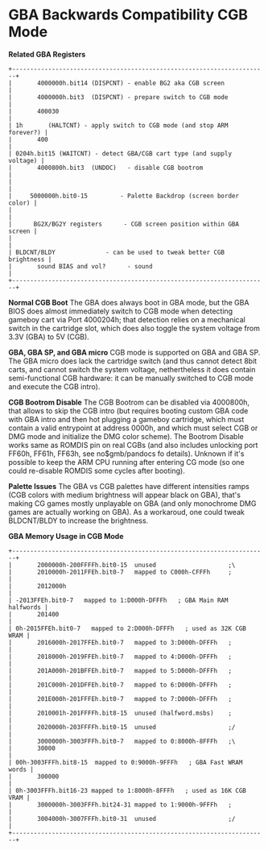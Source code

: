 # GBA Backwards Compatibility CGB Mode


**Related GBA Registers**

```
+-----------------------------------------------------------------------+
|       4000000h.bit14 (DISPCNT) - enable BG2 aka CGB screen            |
|       4000000h.bit3  (DISPCNT) - prepare switch to CGB mode           |
|       400030                                                          |
| 1h       (HALTCNT) - apply switch to CGB mode (and stop ARM forever?) |
|       400                                                             |
| 0204h.bit15 (WAITCNT) - detect GBA/CGB cart type (and supply voltage) |
|       4000800h.bit3  (UNDOC)   - disable CGB bootrom                  |
|                                                                       |
|     5000000h.bit0-15         - Palette Backdrop (screen border color) |
|                                                                       |
|      BG2X/BG2Y registers      - CGB screen position within GBA screen |
|                                                                       |
| BLDCNT/BLDY              - can be used to tweak better CGB brightness |
|       sound BIAS and vol?      - sound                                |
+-----------------------------------------------------------------------+
```


**Normal CGB Boot**
The GBA does always boot in GBA mode, but the GBA BIOS does almost
immediately switch to CGB mode when detecting gameboy cart via Port
4000204h; that detection relies on a mechanical switch in the cartridge
slot, which does also toggle the system voltage from 3.3V (GBA) to 5V
(CGB).

**GBA, GBA SP, and GBA micro**
CGB mode is supported on GBA and GBA SP. The GBA micro does lack the
cartridge switch (and thus cannot detect 8bit carts, and cannot switch
the system voltage, nethertheless it does contain semi-functional CGB
hardware: it can be manually switched to CGB mode and execute the CGB
intro).

**CGB Bootrom Disable**
The CGB Bootrom can be disabled via 4000800h, that allows to skip the
CGB intro (but requires booting custom GBA code with GBA intro and then
hot plugging a gameboy cartridge, which must contain a valid entrypoint
at address 0000h, and which must select CGB or DMG mode and initialize
the DMG color scheme).
The Bootrom Disable works same as ROMDIS pin on real CGBs (and also
includes unlocking port FF60h, FF61h, FF63h, see no\$gmb/pandocs fo
details).
Unknown if it\'s possible to keep the ARM CPU running after entering CG
mode (so one could re-disable ROMDIS some cycles after booting).

**Palette Issues**
The GBA vs CGB palettes have different intensities ramps (CGB colors
with medium brightness will appear black on GBA), that\'s making CG
games mostly unplayable on GBA (and only monochrome DMG games are
actually working on GBA). As a workaroud, one could tweak BLDCNT/BLDY to
increase the brightness.

**GBA Memory Usage in CGB Mode**

```
+-----------------------------------------------------------------------+
|       2000000h-200FFFFh.bit0-15  unused                    ;\         
|       2010000h-2011FFEh.bit0-7   mapped to C000h-CFFFh     ;          |
|       2012000h                                                        |
| -2013FFEh.bit0-7   mapped to 1:D000h-DFFFh   ; GBA Main RAM halfwords |
|       201400                                                          |
| 0h-2015FFEh.bit0-7   mapped to 2:D000h-DFFFh   ; used as 32K CGB WRAM |
|       2016000h-2017FFEh.bit0-7   mapped to 3:D000h-DFFFh   ;          |
|       2018000h-2019FFEh.bit0-7   mapped to 4:D000h-DFFFh   ;          |
|       201A000h-201BFFEh.bit0-7   mapped to 5:D000h-DFFFh   ;          |
|       201C000h-201DFFEh.bit0-7   mapped to 6:D000h-DFFFh   ;          |
|       201E000h-201FFFEh.bit0-7   mapped to 7:D000h-DFFFh   ;          |
|       2010001h-201FFFFh.bit8-15  unused (halfword.msbs)    ;          |
|       2020000h-203FFFFh.bit0-15  unused                    ;/         |
|       3000000h-3003FFFh.bit0-7   mapped to 0:8000h-8FFFh   ;\         
|       30000                                                           |
| 00h-3003FFFh.bit8-15  mapped to 0:9000h-9FFFh   ; GBA Fast WRAM words |
|       300000                                                          |
| 0h-3003FFFh.bit16-23 mapped to 1:8000h-8FFFh   ; used as 16K CGB VRAM |
|       3000000h-3003FFFh.bit24-31 mapped to 1:9000h-9FFFh   ;          |
|       3004000h-3007FFFh.bit0-31  unused                    ;/         |
+-----------------------------------------------------------------------+
```




